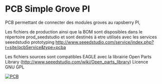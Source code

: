 PCB Simple Grove PI
======================================

PCB permettant de connecter des modules groves au rapsberry PI,

Les fichiers de production ainsi que la BOM sont disposibles dans le répertoire prod_seedstudio et sont destinés à etre utilisés avec les services seeedstudio prototyping
http://www.seeedstudio.com/service/index.php?r=site/pcbService&type=pcba

Les fichiers sources sont compatibles EAGLE avec la librairie Open Parts Library  (http://www.seeedstudio.com/wiki/Open_parts_library)
Licence GNU GPL


[![PCB](https://raw.github.com/julienrat/simple_grove_pi/master/PCB1.png)](#features) 
